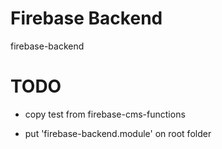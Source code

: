 # Firebase Backend

firebase-backend


# TODO

* copy test from firebase-cms-functions

* put 'firebase-backend.module' on root folder
